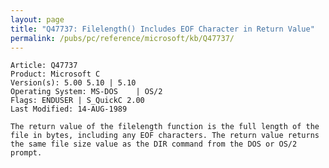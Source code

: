 ```yaml
---
layout: page
title: "Q47737: Filelength() Includes EOF Character in Return Value"
permalink: /pubs/pc/reference/microsoft/kb/Q47737/
---
```


	Article: Q47737
	Product: Microsoft C
	Version(s): 5.00 5.10 | 5.10
	Operating System: MS-DOS    | OS/2
	Flags: ENDUSER | S_QuickC 2.00
	Last Modified: 14-AUG-1989
	
	The return value of the filelength function is the full length of the
	file in bytes, including any EOF characters. The return value returns
	the same file size value as the DIR command from the DOS or OS/2
	prompt.
